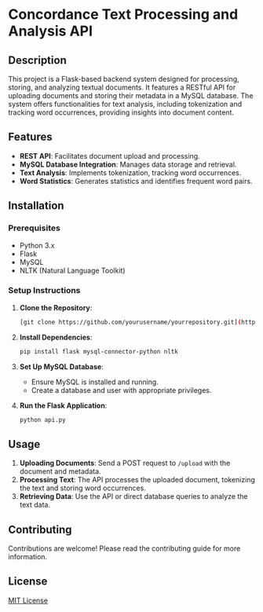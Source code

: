 # Concordance Text Processing and Analysis API

## Description

This project is a Flask-based backend system designed for processing, storing, and analyzing textual documents. It features a RESTful API for uploading documents and storing their metadata in a MySQL database. The system offers functionalities for text analysis, including tokenization and tracking word occurrences, providing insights into document content.

## Features

- **REST API**: Facilitates document upload and processing.
- **MySQL Database Integration**: Manages data storage and retrieval.
- **Text Analysis**: Implements tokenization, tracking word occurrences.
- **Word Statistics**: Generates statistics and identifies frequent word pairs.

## Installation

### Prerequisites

- Python 3.x
- Flask
- MySQL
- NLTK (Natural Language Toolkit)

### Setup Instructions

1. **Clone the Repository**:
   ```bash
   [git clone https://github.com/yourusername/yourrepository.git](https://github.com/gavishap/Concordance-API.git)
   ```

2. **Install Dependencies**:
   ```bash
   pip install flask mysql-connector-python nltk
   ```

3. **Set Up MySQL Database**:
   - Ensure MySQL is installed and running.
   - Create a database and user with appropriate privileges.

4. **Run the Flask Application**:
   ```bash
   python api.py
   ```

## Usage

1. **Uploading Documents**: Send a POST request to `/upload` with the document and metadata.
2. **Processing Text**: The API processes the uploaded document, tokenizing the text and storing word occurrences.
3. **Retrieving Data**: Use the API or direct database queries to analyze the text data.

## Contributing

Contributions are welcome! Please read the contributing guide for more information.

## License

[MIT License](LICENSE)
